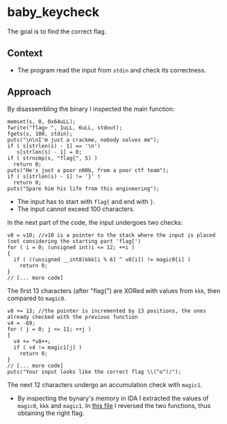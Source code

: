 # baby_keycheck
The goal is to find the correct flag.

## Context
- The program read the input from `stdin` and check its correctness.

## Approach
By disassembling the binary I inspected the main function:
```{c}
memset(s, 0, 0x64uLL);
fwrite("flag> ", 1uLL, 6uLL, stdout);
fgets(s, 100, stdin);
puts("\n\nI'm just a crackme, nobody solves me");
if ( s[strlen(s) - 1] == '\n') 
   s[strlen(s) - 1] = 0;
if ( strncmp(s, "flag{", 5) )
  return 0;
puts("He's just a poor n00b, from a poor ctf team");
if ( s[strlen(s) - 1] != '}' )
  return 0;
puts("Spare him his life from this engineering");
```
- The input has to start with `flag{` and end with `}`.
- The input cannot exceed 100 characters.

In the next part of the code, the input undergoes two checks:
```{c}
v8 = v10; //v10 is a pointer to the stack where the input is placed (not considering the starting part 'flag{')
for ( i = 0; (unsigned int)i <= 12; ++i )
{
  if ( ((unsigned __int8)kkk[i % 6] ^ v8[i]) != magic0[i] )
    return 0;
}
// [... more code]
```
The first 13 characters (after "flag{") are XORed with values from `kkk`, then compared to `magic0`.

```{c}
v8 += 13; //the pointer is incremented by 13 positions, the ones already checked with the previous function
v4 = -69; 
for ( j = 0; j <= 11; ++j )
{
  v4 += *v8++;
  if ( v4 != magic1[j] )
    return 0;
}
// [... more code]
puts("Your input looks like the correct flag \\(^o^)/");
```
The next 12 characters undergo an accumulation check with `magic1`.
- By inspecting the bynary's memory in IDA I extracted the values of `magic0`, `kkk` and `magic1`.
In [this file](/reverse.py/) I reversed the two functions, thus obtaining the right flag.
